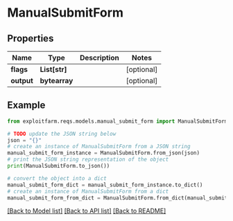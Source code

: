 # ManualSubmitForm


## Properties

Name | Type | Description | Notes
------------ | ------------- | ------------- | -------------
**flags** | **List[str]** |  | [optional] 
**output** | **bytearray** |  | [optional] 

## Example

```python
from exploitfarm.reqs.models.manual_submit_form import ManualSubmitForm

# TODO update the JSON string below
json = "{}"
# create an instance of ManualSubmitForm from a JSON string
manual_submit_form_instance = ManualSubmitForm.from_json(json)
# print the JSON string representation of the object
print(ManualSubmitForm.to_json())

# convert the object into a dict
manual_submit_form_dict = manual_submit_form_instance.to_dict()
# create an instance of ManualSubmitForm from a dict
manual_submit_form_from_dict = ManualSubmitForm.from_dict(manual_submit_form_dict)
```
[[Back to Model list]](../README.md#documentation-for-models) [[Back to API list]](../README.md#documentation-for-api-endpoints) [[Back to README]](../README.md)


